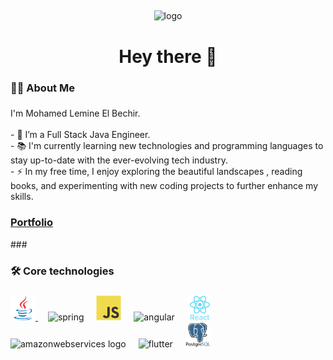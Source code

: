 

##

###
<div align="center">
  <img src="https://master.d18ynf284awhfo.amplifyapp.com/static/media/medleminLogo.95fc476a2e50f9dc189b.png" height="150" alt=" logo"  />
</div>

###

<h1 align="center">Hey there 👋</h1>

###

<h3 align="left">👩‍💻  About Me</h3>

###

<p align="left">I'm Mohamed Lemine El Bechir. <br><br>- 🔭 I’m a Full Stack Java Engineer.<br>- 📚 I'm currently learning new technologies and programming languages to stay up-to-date with the ever-evolving tech industry.<br>- ⚡ In my free time, I enjoy exploring the beautiful landscapes , reading books, and experimenting with new coding projects to further enhance my skills.</p>

<h3 align="left"> <a href="https://master.d18ynf284awhfo.amplifyapp.com/" target="_blank">Portfolio</a> </h3>
###

<h3 align="left">🛠 Core technologies</h3>

###

<div align="left">
<a href="https://www.java.com" target="_blank" rel="noreferrer"> <img src="https://raw.githubusercontent.com/devicons/devicon/master/icons/java/java-original.svg" alt="java" width="40" 
  height="40"/> </a>
  <img width="12" />
  <img src="https://www.vectorlogo.zone/logos/springio/springio-icon.svg" alt="spring" width="40" height="40"/>  <img width="12" />
<img src="https://raw.githubusercontent.com/devicons/devicon/master/icons/javascript/javascript-original.svg" alt="javascript" width="40" height="40"/>  <img width="12" />
<img src="https://angular.io/assets/images/logos/angular/angular.svg" alt="angular" width="40" height="40"/>  <img width="12" />
 <img src="https://raw.githubusercontent.com/devicons/devicon/master/icons/react/react-original-wordmark.svg" alt="react" width="40" height="40"/>  <img width="12" />
  <img src="https://ih1.redbubble.net/image.3917587423.0371/flat,750x,075,f-pad,750x1000,f8f8f8.jpg" height="40" alt="amazonwebservices logo"  />
  <img width="12" />
<img src="https://www.vectorlogo.zone/logos/flutterio/flutterio-icon.svg" alt="flutter" width="40" height="40"/>   <img width="12" />
<img src="https://raw.githubusercontent.com/devicons/devicon/master/icons/postgresql/postgresql-original-wordmark.svg" alt="postgresql" width="40" height="40"/></div>

###





###
